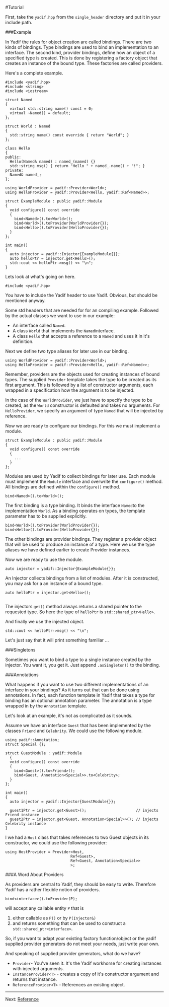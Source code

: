#Tutorial

First, take the `yadif.hpp` from the `single_header` directory and put it in your include path.

###Example

In Yadif the rules for object creation are called bindings. There are two kinds of bindings. Type bindings are used to bind an implementation to an interface. The second kind, provider bindings, define how an object of a specified type is created. This is done by registering a factory object that creates an instance of the bound type. These factories are called providers.


Here's a complete example. 

```
#include <yadif.hpp>
#include <string>
#include <iostream>

struct Named
{
  virtual std::string name() const = 0;
  virtual ~Named() = default;
};

struct World : Named
{
  std::string name() const override { return "World"; }
};

class Hello
{
public:
  Hello(Named& named) : named_(named) {}
  std::string msg() { return "Hello " + named_.name() + "!"; }
private:
  Named& named_;
};

using WorldProvider = yadif::Provider<World>;
using HelloProvider = yadif::Provider<Hello, yadif::Ref<Named>>;

struct ExampleModule : public yadif::Module
{
  void configure() const override
  {
    bind<Named>().to<World>();
    bind<World>().toProvider(WorldProvider{});
    bind<Hello>().toProvider(HelloProvider{});
  }
};

int main()
{
  auto injector = yadif::Injector{ExampleModule{}};
  auto helloPtr = injector.get<Hello>();
  std::cout << helloPtr->msg() << "\n";
}
```

Lets look at what's going on here.


```
#include <yadif.hpp>

```

You have to include the Yadif header to use Yadif. Obvious, but should be mentioned anyway.

Some std headers that are needed for for an compiling example. Followed by the actual classes we want to use in our example:

* An interface called `Named`.
* A class `World` that implements the `Named`interface.
* A class `Hello` that accepts a reference to a `Named` and uses it in it's definition. 

Next we define two type aliases for later use in our binding.

```
using WorldProvider = yadif::Provider<World>;
using HelloProvider = yadif::Provider<Hello, yadif::Ref<Named>>;
```

Remember, providers are the objects used for creating instances of bound types. The supplied `Provider` template takes the type to be created as its first argument. This is followed by a list of constructor arguments, each wrapped in a specification how the argument is to be injected.

In the case of the `WorldProvider`, we just have to specify the type to be created, as the `World` constructor is defaulted and takes no arguments. For `HelloProvider`, we specify an argument of type `Named` that will be injected by reference.

Now we are ready to configure our bindings. For this we must implement a module.

```
struct ExampleModule : public yadif::Module
{
  void configure() const override
  {
    ...
  }
};

```

Modules are used by Yadif to collect bindings for later use. Each module must implement the `Module` interface and overwrite the `configure()` method. All bindings are defined within the `configure()` method.

```
bind<Named>().to<World>();
```

The first binding is a type binding. It binds the interface `Named`to the implementation `World`. As a binding operates on types, the template parameter has to be supplied explicitly.

```
bind<World>().toProvider(WorldProvider{});
bind<Hello>().toProvider(HelloProvider{});
```  

The other bindings are provider bindings. They register a provider object that will be used to produce an instance of a type. Here we use the type aliases we have defined earlier to create Provider instances.

Now we are ready to use the module.

```
auto injector = yadif::Injector{ExampleModule{}};
```

An Injector collects bindings from a list of modules. After it is constructed, you may ask for a an instance of a bound type.

```
auto helloPtr = injector.get<Hello>();
	
```

The injectors `get()` method always returns a shared pointer to the requested type. So here the type of `helloPtr` is `std::shared_ptr<Hello>`.

And finally we use the injected object.

```
std::cout << helloPtr->msg() << "\n";
```

Let's just say that it will print something familiar ...

###Singletons

Sometimes you want to bind a type to a single instance created by the injector. You want it, you get it. Just append `.asSingleton()` to the binding.

###Annotations

What happens if you want to use two different implementations of an interface in your bindings? As it turns out that can be done using annotations. In fact, each function template in Yadif that takes a type for binding has an optional annotation parameter. The annotation is a type wrapped in by the `Annotation` template. 

Let's look at an example, it's not as complicated as it sounds.

Assume we have an interface `Guest` that has been implemented by the classes `Friend` and `Celebrity`. We could use the following module.

```
using yadif::Annotation;
struct Special {};

struct GuestModule : yadif::Module
  {
  void configure() const override
  {
    bind<Guest>().to<Friend>();
    bind<Guest, Annotation<Special>>.to<Celebrity>;
  }
};

int main()
{
  auto injector = yadif::Injector{GuestModule{}};
  
  guest1Ptr = injector.get<Guest>();                      // injects Friend instance
  guest2Ptr = injector.get<Guest, Annotation<Special>>(); // injects Celebrity instance
}
```

I we had a `Host` class that takes references to two Guest objects in its constructor, we could use the following provider:

```
using HostProvider = Provider<Host,
                             Ref<Guest>,
                             Ref<Guest, Annotation<Special>>
                             >;
```

###A Word About Providers

As providers are central to Yadif, they should be easy to write. Therefore Yadif has a rather flexible notion of providers.

```
bind<interface>().toProvider(P);
``` 

will accept any callable entity `P` that is

1. either callable as `P()` or by `P(Injector&)`
2. and returns something that can be used to construct a `std::shared_ptr<interface>`.

So, if you want to adapt your existing factory function/object or the yadif supplied provider generators do not meet your needs, just write your own. 


And speaking of supplied provider generators, what do we have?

* `Provider`- You've seen it. It's the Yadif workhorse for creating instances with injected arguments.
* `InstanceProvider<T>` - creates a copy of it's constructor argument and returns that instance.
* `ReferenceProvider<T>` - References an existing object.


---

Next: [Reference](reference.md)